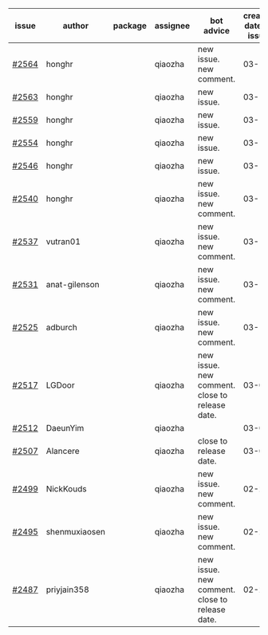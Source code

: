 | issue | author | package | assignee | bot advice | created date of issue | target release date | date from target |
| ------ | ------ | ------ | ------ | ------ | ------ | ------ | :-----: |
| [#2564](https://github.com/Azure/sdk-release-request/issues/2564) | honghr |  | qiaozha | new issue. new comment. | 03-15 | 03-29 |  |
| [#2563](https://github.com/Azure/sdk-release-request/issues/2563) | honghr |  | qiaozha | new issue. | 03-15 | 03-29 |  |
| [#2559](https://github.com/Azure/sdk-release-request/issues/2559) | honghr |  | qiaozha | new issue. | 03-15 | 03-29 |  |
| [#2554](https://github.com/Azure/sdk-release-request/issues/2554) | honghr |  | qiaozha | new issue. | 03-15 | 03-29 |  |
| [#2546](https://github.com/Azure/sdk-release-request/issues/2546) | honghr |  | qiaozha | new issue. | 03-15 | 03-29 |  |
| [#2540](https://github.com/Azure/sdk-release-request/issues/2540) | honghr |  | qiaozha | new issue. new comment. | 03-15 | 03-29 |  |
| [#2537](https://github.com/Azure/sdk-release-request/issues/2537) | vutran01 |  | qiaozha | new issue. new comment. | 03-15 | 03-29 |  |
| [#2531](https://github.com/Azure/sdk-release-request/issues/2531) | anat-gilenson |  | qiaozha | new issue. new comment. | 03-14 | 03-28 |  |
| [#2525](https://github.com/Azure/sdk-release-request/issues/2525) | adburch |  | qiaozha | new issue. new comment. | 03-11 | 03-21 |  |
| [#2517](https://github.com/Azure/sdk-release-request/issues/2517) | LGDoor |  | qiaozha | new issue. new comment. close to release date.  | 03-09 | 03-14 | -2 |
| [#2512](https://github.com/Azure/sdk-release-request/issues/2512) | DaeunYim |  | qiaozha |  | 03-03 | 03-07 |  |
| [#2507](https://github.com/Azure/sdk-release-request/issues/2507) | Alancere |  | qiaozha | close to release date.  | 03-03 | 03-17 | 0 |
| [#2499](https://github.com/Azure/sdk-release-request/issues/2499) | NickKouds |  | qiaozha | new issue. new comment. | 02-25 | 03-02 |  |
| [#2495](https://github.com/Azure/sdk-release-request/issues/2495) | shenmuxiaosen |  | qiaozha | new issue. new comment. | 02-25 | 03-01 |  |
| [#2487](https://github.com/Azure/sdk-release-request/issues/2487) | priyjain358 |  | qiaozha | new issue. new comment. close to release date.  | 02-25 | 03-14 | -2 |
